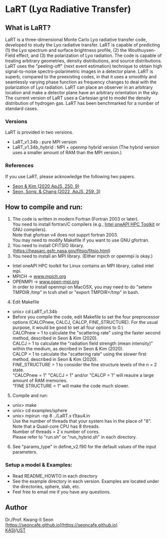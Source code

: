 # LaRT (Ly&alpha; Radiative Transfer)

## What is LaRT?
LaRT is a three-dimensional Monte Carlo Ly&alpha; radiative transfer code, developed to study the Ly&alpha; radiative transfer. LaRT is capable of predicting (1) the Ly&alpha; spectrum and surface brightness profile, (2) the Wouthuysen-Field effect, and (3) the polarization of Ly&alpha; radiation. The code is capable of treating arbitrary geometries, density distributions, and source distributions. LaRT uses the "peeling-off" (next event estimation) technique to obtain high signal-to-noise spectro-polarimetric images in a detector plane. LaRT is superb, compared to the preexisting codes, in that it uses a smoothly and seamlessly varying phase function as frequency changes to deal with the polarization of Ly&alpha; radiation. LaRT can place an observer in an arbitrary location and make a detector plane have an arbitrary orientation in the sky. The current version of LaRT uses a Cartesian grid to model the density distribution of hydrogen gas. LaRT has been benchmarked for a number of standard cases.

### Versions
LaRT is provided in two versions.
  - LaRT_v1.34b : pure MPI version
  - LaRT_v1.34b_hybrid : MPI + openmp hybrid version (The hybrid version uses a smaller amount of RAM than the MPI version.)

### References
If you use LaRT, please acknowledge the following two papers.
  - [Seon & Kim (2020 ApJS, 250, 9)](https://ui.adsabs.harvard.edu/abs/2020ApJS..250....9S/abstract)
  - [Seon, Song, & Chang (2022, ApJS, 259, 3)](https://ui.adsabs.harvard.edu/abs/2022ApJS..259....3S/abstract)

## How to compile and run:

1. The code is written in modern Fortran (Fortran 2003 or later).\
      You need to install fortran/C compilers (e.g., [Intel oneAPI HPC Toolkit](https://www.intel.com/content/www/us/en/developer/tools/oneapi/toolkits.html#hpc-kit) or GNU compilers).\
      Note that gfortran v4 does not supprt fortran 2003.\
      You may need to modify Makefile if you want to use GNU gfortran.
2. You need to install CFITSIO library.\
(https://heasarc.gsfc.nasa.gov/fitsio/fitsio.html)
3. You need to install an MPI library. (Either mpich or openmpi is okay.)
  - Intel oneAPI HPC toolkit for Linux contains an MPI library, called intel mpi.
  - MPICH   -> www.mpich.org
  - OPENMPI -> www.open-mpi.org \
   In order to install openmpi on MacOSX, you may need to do "setenv TMPDIR /tmp" in tcsh shell or "export TMPDIR=/tmp" in bash.
4. Edit Makefile
  - unix> cd LaRT_v1.34b
  - Before you compile the code, edit Makefile to set the four preprocessor options (CALCPnew, CALCJ, CALCP, FINE_STRUCTURE).
   For the usual purpose, it would be good to set all four options to 0.\ \
   CALCPnew       = 1 to calculate the "scattering rate" using the faster second method, described in Seon & Kim (2020).\
   CALCJ          = 1 to calculate the "radiation field strength (mean intensity)" within the medium, as decribed in Seon & Kim (2020).\
   CALCP          = 1 to calculate the "scattering rate" using the slower first method, described in Seon & Kim (2020).\
   FINE_STRUCTURE = 1 to consider the fine structure levels of the n = 2 state.\
   "CALCPnew = 1" "CALCJ = 1" and/or "CALCP = 1" will reauire a large amount of RAM memories.\
   "FINE STRUCTURE = 1" will make the code much slower.
5. Compile and run:
  - unix> make
  - unix> cd examples/sphere
  - unix> mpirun -np 8 ../LaRT.x t1tau4.in \
      Use the number of threads that your system has in the place of "8". \
      Note that a Quad-core CPU has 8 threads. \
      Number of threads = 2 x number of cores. \
      Please refer to "run.sh" or "run_hybrid.sh" in each directory.
6. See "params_type" in define_v2.f90 for the default values of the input parameters.

### Setup a model & Examples:
  - Read README_HOWTO in each directory
  - See the example directory in each version. Examples are located under the directories, sphere, slab, etc.
  - Feel free to email me if you have any questions.


## Author
Dr./Prof. Kwang-Il Seon \
[https://seoncafe.github.io](https://seoncafe.github.io) \
[KASI](http://www.kasi.re.kr)/[UST](http://ust.ac.kr)
